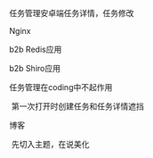 任务管理安卓端任务详情，任务修改

Nginx

b2b Redis应用

b2b Shiro应用

任务管理在coding中不起作用

​	第一次打开时创建任务和任务详情遮挡

博客

​	 先切入主题，在说美化